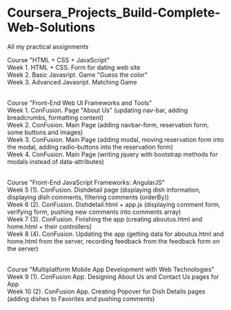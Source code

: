 # Coursera_Projects_Build-Complete-Web-Solutions
All my practical assignments

Course "HTML + CSS + JavaScript"<br>
Week 1. HTML + CSS. Form for dating web site<br>
Week 2. Basic Javasript. Game "Guess the color"<br>
Week 3. Advanced Javasript. Matching Game<br><br>

Course "Front-End Web UI Frameworks and Tools"<br>
Week 1. ConFusion. Page "About Us" (updating nav-bar, adding breadcrumbs, formatting content)<br>
Week 2. ConFusion. Main Page (adding navbar-form, reservation form, some buttons and images)<br>
Week 3. ConFusion. Main Page (adding modal, moving reservation form into the modal, adding radio-buttons into the reservation form)<br>
Week 4. ConFusion. Main Page (writing jquery with bootstrap methods for modals instead of data-attributes)<br><br>

Course "Front-End JavaScript Frameworks: AngularJS"<br>
Week 5 (1). ConFusion. Dishdetail page (displaying dish information, displaying dish comments, filtering comments (orderBy))<br>
Week 6 (2). ConFusion. Dishdetail.html + app.js (displaying comment form, verifying form, pushing new comments into comments array)<br>
Week 7 (3). ConFusion. Finishing the app (creating aboutus.html and home.html + their controllers)<br>
Week 8 (4). ConFusion. Updating the app (getting data for aboutus.html and home.html from the server, recording feedback from the feedback form on the server)<br><br>

Course "Multiplatform Mobile App Development with Web Technologies"<br>
Week 9 (1). ConFusion App. Designing About Us and Contact Us pages for App<br>
Week 10 (2). ConFusion App. Creating Popover for Dish Details pages (adding dishes to Favorites and pushing comments)<br>

